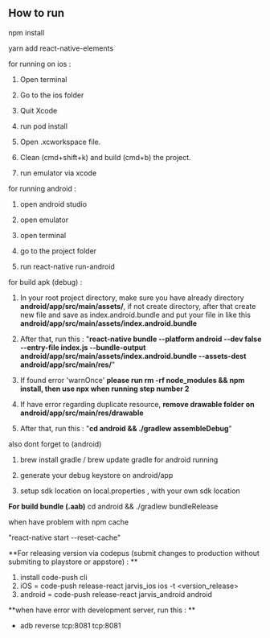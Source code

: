 ## How to run ##

npm install

yarn add react-native-elements

for running on ios : 

1. Open terminal 

2. Go to the ios folder 

3. Quit Xcode

4. run pod install 

5. Open .xcworkspace file.

6. Clean (cmd+shift+k) and build (cmd+b) the project. 

7. run emulator via xcode 

for running android :

1. open android studio

2. open emulator

3. open terminal 

4. go to the project folder

5. run react-native run-android

for build apk (debug) : 

1. In your root project directory, make sure you have already directory **android/app/src/main/assets/**, if not create directory, after that create new file and save as index.android.bundle and put your file in like this **android/app/src/main/assets/index.android.bundle**

2. After that, run this : "**react-native bundle --platform android --dev false --entry-file index.js --bundle-output android/app/src/main/assets/index.android.bundle --assets-dest android/app/src/main/res/**"

3. If found error 'warnOnce' **please run rm -rf node_modules && npm install, then use npx when running step number 2** 

4. If have error regarding duplicate resource, **remove drawable folder on android/app/src/main/res/drawable**

5. After that, run this : "**cd android && ./gradlew assembleDebug**"

also dont forget to (android)

1. brew install gradle / brew update gradle for android running

2. generate your debug keystore on android/app

3. setup sdk location on local.properties , with your own sdk location


**For build bundle (.aab)**
cd android && ./gradlew bundleRelease



when have problem with npm cache

"react-native start --reset-cache"


**For releasing version via codepus (submit changes to production without submiting to playstore or appstore) : **

1. install code-push cli
2. iOS = code-push release-react jarvis_ios ios -t <version_release>
3. android = code-push release-react jarvis_android android

**when have error with development server, run this : **

- adb reverse tcp:8081 tcp:8081